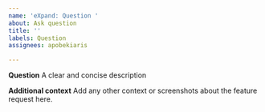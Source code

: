 ```yaml
---
name: 'eXpand: Question '
about: Ask question
title: ''
labels: Question
assignees: apobekiaris

---
```


**Question**
A clear and concise description

**Additional context**
Add any other context or screenshots about the feature request here.
